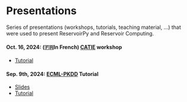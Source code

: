 # Presentations
Series of presentations (workshops, tutorials, teaching material, ...) that were used to present ReservoirPy and Reservoir Computing.

#### Oct. 16, 2024: (🇫🇷In French) [CATIE](https://www.catie.fr/en/home/) workshop
- [Tutorial](./CATIE-2024/Tutoriel.ipynb)

#### Sep. 9th, 2024: [ECML-PKDD](https://sites.google.com/view/reservoir-computing-tf/activities/ecmlpkdd-2024-tutorial-on-reservoir-computing) Tutorial
- [Slides](./ECML-PKDD-2024/ECML-PKDD_2024_RC_workshop_Reservoirpy.pdf)
- [Tutorial](./ECML-PKDD-2024/Introduction.ipynb)


